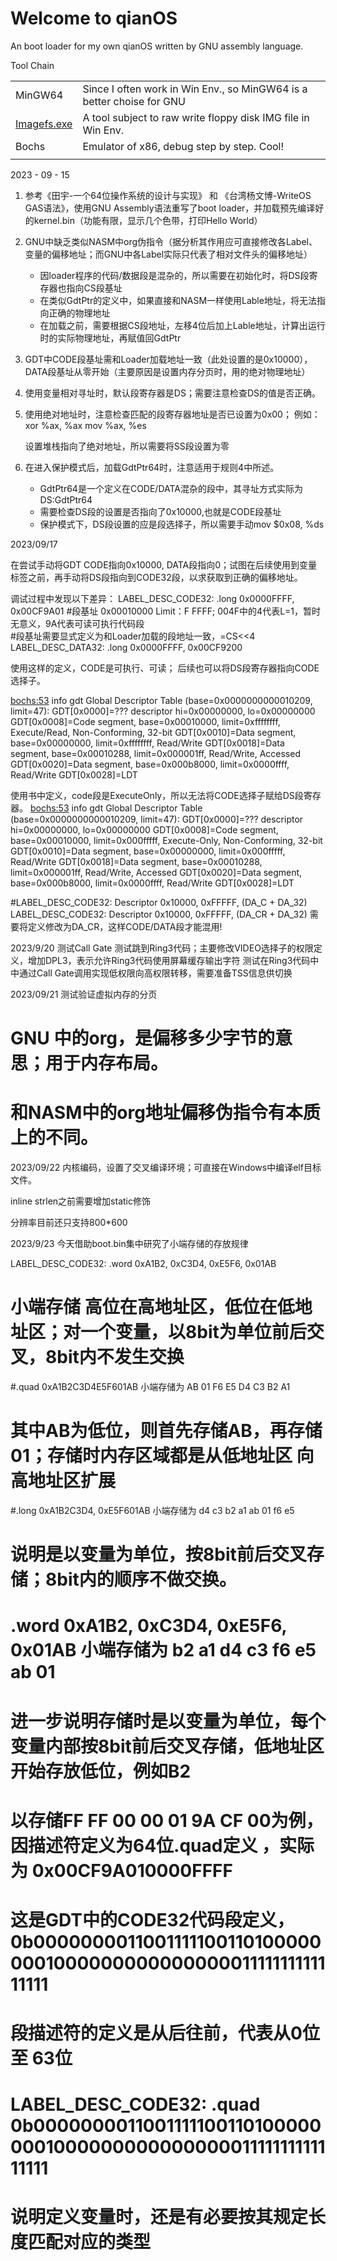 # Welcome to qianOS
An boot loader for my own qianOS written by GNU assembly language.

Tool Chain

|             |                                                              |      |
| :---------- | :----------------------------------------------------------- | ---- |
| MinGW64     | Since I often work in Win Env., so MinGW64 is a better choise for GNU |      |
| [Imagefs.exe](https://github.com/henck/imagefs) | A tool subject to raw write floppy disk IMG file in Win Env.   |      |
| Bochs       | Emulator of x86, debug step by step. Cool!                   |      |
|             |                                                              |      |

2023 - 09 - 15

1. 参考《田宇-一个64位操作系统的设计与实现》 和 《台湾杨文博-WriteOS GAS语法》，使用GNU Assembly语法重写了boot loader，并加载预先编译好的kernel.bin（功能有限，显示几个色带，打印Hello World）

2. GNU中缺乏类似NASM中org伪指令（据分析其作用应可直接修改各Label、变量的偏移地址；而GNU中各Label实际只代表了相对文件头的偏移地址）
   - 因loader程序的代码/数据段是混杂的，所以需要在初始化时，将DS段寄存器也指向CS段基址
   - 在类似GdtPtr的定义中，如果直接和NASM一样使用Lable地址，将无法指向正确的物理地址
   - 在加载之前，需要根据CS段地址，左移4位后加上Lable地址，计算出运行时的实际物理地址，再赋值回GdtPtr

3. GDT中CODE段基址需和Loader加载地址一致（此处设置的是0x10000），DATA段基址从零开始（主要原因是设置内存分页时，用的绝对物理地址）

4. 使用变量相对寻址时，默认段寄存器是DS；需要注意检查DS的值是否正确。
5. 使用绝对地址时，注意检查匹配的段寄存器地址是否已设置为0x00； 例如：
        xor %ax, %ax
        mov %ax, %es

    设置堆栈指向了绝对地址，所以需要将SS段设置为零

6. 在进入保护模式后，加载GdtPtr64时，注意适用于规则4中所述。
   - GdtPtr64是一个定义在CODE/DATA混杂的段中，其寻址方式实际为DS:GdtPtr64
   - 需要检查DS段的设置是否指向了0x10000,也就是CODE段基址
   - 保护模式下，DS段设置的应是段选择子，所以需要手动mov $0x08, %ds


2023/09/17

在尝试手动将GDT CODE指向0x10000, DATA段指向0；试图在后续使用到变量标签之前，再手动将DS段指向到CODE32段，以求获取到正确的偏移地址。

调试过程中发现以下差异：
LABEL_DESC_CODE32: .long 0x0000FFFF, 0x00CF9A01
	#段基址 0x00010000  Limit：F FFFF; 004F中的4代表L=1，暂时无意义，9A代表可读可执行代码段		
	#段基址需要显式定义为和Loader加载的段地址一致，=CS<<4
LABEL_DESC_DATA32: .long 0x0000FFFF, 0x00CF9200

使用这样的定义，CODE是可执行、可读； 后续也可以将DS段寄存器指向CODE选择子。

<bochs:53> info gdt
Global Descriptor Table (base=0x0000000000010209, limit=47):
GDT[0x0000]=??? descriptor hi=0x00000000, lo=0x00000000
GDT[0x0008]=Code segment, base=0x00010000, limit=0xffffffff, Execute/Read, Non-Conforming, 32-bit
GDT[0x0010]=Data segment, base=0x00000000, limit=0xffffffff, Read/Write
GDT[0x0018]=Data segment, base=0x00010288, limit=0x000001ff, Read/Write, Accessed
GDT[0x0020]=Data segment, base=0x000b8000, limit=0x0000ffff, Read/Write
GDT[0x0028]=LDT

使用书中定义，code段是ExecuteOnly，所以无法将CODE选择子赋给DS段寄存器。
<bochs:53> info gdt
Global Descriptor Table (base=0x0000000000010209, limit=47):
GDT[0x0000]=??? descriptor hi=0x00000000, lo=0x00000000
GDT[0x0008]=Code segment, base=0x00010000, limit=0x000fffff, Execute-Only, Non-Conforming, 32-bit
GDT[0x0010]=Data segment, base=0x00000000, limit=0x000fffff, Read/Write
GDT[0x0018]=Data segment, base=0x00010288, limit=0x000001ff, Read/Write, Accessed
GDT[0x0020]=Data segment, base=0x000b8000, limit=0x0000ffff, Read/Write
GDT[0x0028]=LDT

#LABEL_DESC_CODE32:  Descriptor  0x10000,       0xFFFFF, (DA_C + DA_32)
LABEL_DESC_CODE32:  Descriptor  0x10000,       0xFFFFF, (DA_CR + DA_32)
需要将定义修改为DA_CR，这样CODE/DATA段才能混用!

2023/9/20
测试Call Gate
测试跳到Ring3代码；主要修改VIDEO选择子的权限定义，增加DPL3，表示允许Ring3代码使用屏幕缓存输出字符
测试在Ring3代码中中通过Call Gate调用实现低权限向高权限转移，需要准备TSS信息供切换

2023/09/21
测试验证虚拟内存的分页

# GNU 中的org，是偏移多少字节的意思；用于内存布局。
# 和NASM中的org地址偏移伪指令有本质上的不同。

2023/09/22
内核编码，设置了交叉编译环境；可直接在Windows中编译elf目标文件。

inline strlen之前需要增加static修饰

分辨率目前还只支持800*600

2023/9/23
今天借助boot.bin集中研究了小端存储的存放规律

LABEL_DESC_CODE32: .word 0xA1B2, 0xC3D4, 0xE5F6, 0x01AB
# 小端存储 高位在高地址区，低位在低地址区；对一个变量，以8bit为单位前后交叉，8bit内不发生交换
#.quad 0xA1B2C3D4E5F601AB 小端存储为 AB 01 F6 E5 D4 C3 B2 A1
#           其中AB为低位，则首先存储AB，再存储01；存储时内存区域都是从低地址区 向 高地址区扩展
#.long 0xA1B2C3D4, 0xE5F601AB 小端存储为 d4 c3 b2 a1 ab 01 f6 e5
# 说明是以变量为单位，按8bit前后交叉存储；8bit内的顺序不做交换。
# .word 0xA1B2, 0xC3D4, 0xE5F6, 0x01AB 小端存储为 b2 a1 d4 c3 f6 e5 ab 01
# 进一步说明存储时是以变量为单位，每个变量内部按8bit前后交叉存储，低地址区开始存放低位，例如B2
#
# 以存储FF FF 00 00 01 9A CF 00为例，因描述符定义为64位.quad定义 ，实际为 0x00CF9A010000FFFF
# 这是GDT中的CODE32代码段定义，0b0000000011001111100110100000000100000000000000001111111111111111
# 段描述符的定义是从后往前，代表从0位 至 63位
# LABEL_DESC_CODE32: .quad 0b0000000011001111100110100000000100000000000000001111111111111111
# 说明定义变量时，还是有必要按其规定长度匹配对应的类型